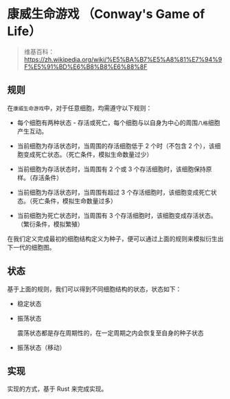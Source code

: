 # 康威生命游戏 （Conway's Game of Life）

> 维基百科：https://zh.wikipedia.org/wiki/%E5%BA%B7%E5%A8%81%E7%94%9F%E5%91%BD%E6%B8%B8%E6%88%8F

## 规则

在`康威生命游戏`中，对于任意细胞，均需遵守以下规则：

- 每个细胞有两种状态 - 存活或死亡，每个细胞与以自身为中心的周围`八格`细胞产生互动。

- 当前细胞为存活状态时，当周围的存活细胞低于 2 个时（不包含 2 个），该细胞变成死亡状态。（死亡条件，模拟生命数量过少）

- 当前细胞为存活状态时，当周围有 2 个或 3 个存活细胞时，该细胞保持原样。（存活条件）

- 当前细胞为存活状态时，当周围有超过 3 个存活细胞时，该细胞变成死亡状态。（死亡条件，模拟生命数量过多）

- 当前细胞为死亡状态时，当周围有 3 个存活细胞时，该细胞变成存活状态。（繁衍条件，模拟繁殖）

在我们定义完成最初的细胞结构定义为种子，便可以通过上面的规则来模拟衍生出下一代的细胞图。

## 状态

基于上面的规则，我们可以得到不同细胞结构的状态，状态如下：

- 稳定状态

- 振荡状态

  震荡状态都是存在周期性的，在一定周期之内会恢复至自身的种子状态

- 振荡状态（移动）

## 实现

实现的方式，基于 Rust 来完成实现。